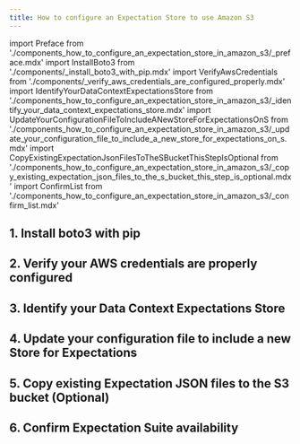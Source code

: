 ```yaml
---
title: How to configure an Expectation Store to use Amazon S3
---
```


import Preface from './components_how_to_configure_an_expectation_store_in_amazon_s3/_preface.mdx'
import InstallBoto3 from './components/_install_boto3_with_pip.mdx'
import VerifyAwsCredentials from './components/_verify_aws_credentials_are_configured_properly.mdx'
import IdentifyYourDataContextExpectationsStore from './components_how_to_configure_an_expectation_store_in_amazon_s3/_identify_your_data_context_expectations_store.mdx'
import UpdateYourConfigurationFileToIncludeANewStoreForExpectationsOnS from './components_how_to_configure_an_expectation_store_in_amazon_s3/_update_your_configuration_file_to_include_a_new_store_for_expectations_on_s.mdx'
import CopyExistingExpectationJsonFilesToTheSBucketThisStepIsOptional from './components_how_to_configure_an_expectation_store_in_amazon_s3/_copy_existing_expectation_json_files_to_the_s_bucket_this_step_is_optional.mdx'
import ConfirmList from './components_how_to_configure_an_expectation_store_in_amazon_s3/_confirm_list.mdx'

<Preface />

## 1. Install boto3 with pip
<InstallBoto3 />

## 2. Verify your AWS credentials are properly configured
<VerifyAwsCredentials />

## 3. Identify your Data Context Expectations Store
<IdentifyYourDataContextExpectationsStore />

## 4. Update your configuration file to include a new Store for Expectations
<UpdateYourConfigurationFileToIncludeANewStoreForExpectationsOnS />

## 5. Copy existing Expectation JSON files to the S3 bucket (Optional)
<CopyExistingExpectationJsonFilesToTheSBucketThisStepIsOptional />

## 6. Confirm Expectation Suite availability
<ConfirmList />